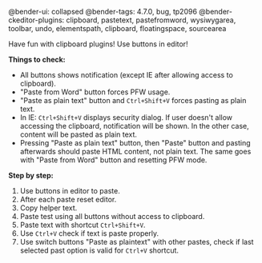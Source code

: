 @bender-ui: collapsed
@bender-tags: 4.7.0, bug, tp2096
@bender-ckeditor-plugins: clipboard, pastetext, pastefromword, wysiwygarea, toolbar, undo, elementspath, clipboard, floatingspace, sourcearea


Have fun with clipboard plugins! Use buttons in editor!

**Things to check:**

* All buttons shows notification (except IE after allowing access to clipboard).
* "Paste from Word" button forces PFW usage.
* "Paste as plain text" button and `Ctrl+Shift+V` forces pasting as plain text.
* In IE: `Ctrl+Shift+V` displays security dialog. If user doesn't allow accessing the clipboard, notification will be shown. In the other case, content will be pasted as plain text.
* Pressing "Paste as plain text" button, then "Paste" button and pasting afterwards should paste HTML content, not plain text. The same goes with "Paste from Word" button and resetting PFW mode.

**Step by step:**
1. Use buttons in editor to paste.
1. After each paste reset editor.
1. Copy helper text.
1. Paste test using all buttons without access to clipboard.
1. Paste text with shortcut `Ctrl+Shift+V`.
1. Use `Ctrl+V` check if text is paste properly.
1. Use switch buttons "Paste as plaintext" with other pastes, check if last selected past option is valid for `Ctrl+V` shortcut.
